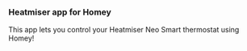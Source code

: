 ### Heatmiser app for Homey

This app lets you control your Heatmiser Neo Smart thermostat using Homey!